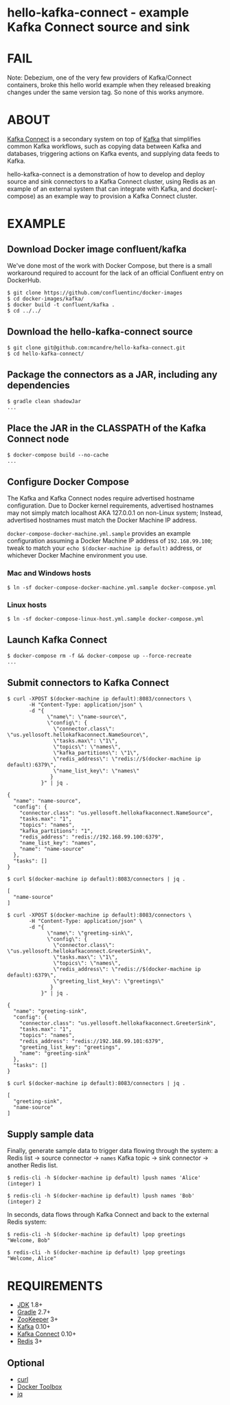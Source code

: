 # hello-kafka-connect - example Kafka Connect source and sink

# FAIL

Note: Debezium, one of the very few providers of Kafka/Connect containers, broke this hello world example when they released breaking changes under the same version tag. So none of this works anymore.

# ABOUT

[Kafka Connect](http://docs.confluent.io/2.0.0/connect/) is a secondary system on top of [Kafka](http://kafka.apache.org/) that simplifies common Kafka workflows, such as copying data between Kafka and databases, triggering actions on Kafka events, and supplying data feeds to Kafka.

hello-kafka-connect is a demonstration of how to develop and deploy source and sink connectors to a Kafka Connect cluster, using Redis as an example of an external system that can integrate with Kafka, and docker(-compose) as an example way to provision a Kafka Connect cluster.

# EXAMPLE

## Download Docker image confluent/kafka

We've done most of the work with Docker Compose, but there is a small workaround required to account for the lack of an official Confluent entry on DockerHub.

```
$ git clone https://github.com/confluentinc/docker-images
$ cd docker-images/kafka/
$ docker build -t confluent/kafka .
$ cd ../../
```

## Download the hello-kafka-connect source

```
$ git clone git@github.com:mcandre/hello-kafka-connect.git
$ cd hello-kafka-connect/
```

## Package the connectors as a JAR, including any dependencies

```
$ gradle clean shadowJar
...
```

## Place the JAR in the CLASSPATH of the Kafka Connect node

```
$ docker-compose build --no-cache
...
```

## Configure Docker Compose

The Kafka and Kafka Connect nodes require advertised hostname configuration. Due to Docker kernel requirements, advertised hostnames may not simply match localhost AKA 127.0.0.1 on non-Linux system; Instead, advertised hostnames must match the Docker Machine IP address.

`docker-compose-docker-machine.yml.sample` provides an example configuration assuming a Docker Machine IP address of `192.168.99.100`; tweak to match your `echo $(docker-machine ip default)` address, or whichever Docker Machine environment you use.

### Mac and Windows hosts

```
$ ln -sf docker-compose-docker-machine.yml.sample docker-compose.yml
```

### Linux hosts

```
$ ln -sf docker-compose-linux-host.yml.sample docker-compose.yml
```

## Launch Kafka Connect

```
$ docker-compose rm -f && docker-compose up --force-recreate
...
```

## Submit connectors to Kafka Connect

```
$ curl -XPOST $(docker-machine ip default):8083/connectors \
       -H "Content-Type: application/json" \
       -d "{
             \"name\": \"name-source\",
             \"config\": {
               \"connector.class\": \"us.yellosoft.hellokafkaconnect.NameSource\",
               \"tasks.max\": \"1\",
               \"topics\": \"names\",
               \"kafka_partitions\": \"1\",
               \"redis_address\": \"redis://$(docker-machine ip default):6379\",
               \"name_list_key\": \"names\"
              }
           }" | jq .

{
  "name": "name-source",
  "config": {
    "connector.class": "us.yellosoft.hellokafkaconnect.NameSource",
    "tasks.max": "1",
    "topics": "names",
    "kafka_partitions": "1",
    "redis_address": "redis://192.168.99.100:6379",
    "name_list_key": "names",
    "name": "name-source"
  },
  "tasks": []
}

$ curl $(docker-machine ip default):8083/connectors | jq .

[
  "name-source"
]

$ curl -XPOST $(docker-machine ip default):8083/connectors \
       -H "Content-Type: application/json" \
       -d "{
             \"name\": \"greeting-sink\",
             \"config\": {
               \"connector.class\": \"us.yellosoft.hellokafkaconnect.GreeterSink\",
               \"tasks.max\": \"1\",
               \"topics\": \"names\",
               \"redis_address\": \"redis://$(docker-machine ip default):6379\",
               \"greeting_list_key\": \"greetings\"
              }
           }" | jq .

{
  "name": "greeting-sink",
  "config": {
    "connector.class": "us.yellosoft.hellokafkaconnect.GreeterSink",
    "tasks.max": "1",
    "topics": "names",
    "redis_address": "redis://192.168.99.101:6379",
    "greeting_list_key": "greetings",
    "name": "greeting-sink"
  },
  "tasks": []
}

$ curl $(docker-machine ip default):8083/connectors | jq .

[
  "greeting-sink",
  "name-source"
]
```

## Supply sample data

Finally, generate sample data to trigger data flowing through the system: a Redis list -> source connector -> `names` Kafka topic -> sink connector -> another Redis list.

```
$ redis-cli -h $(docker-machine ip default) lpush names 'Alice'
(integer) 1

$ redis-cli -h $(docker-machine ip default) lpush names 'Bob'
(integer) 2
```

In seconds, data flows through Kafka Connect and back to the external Redis system:

```
$ redis-cli -h $(docker-machine ip default) lpop greetings
"Welcome, Bob"

$ redis-cli -h $(docker-machine ip default) lpop greetings
"Welcome, Alice"
```

# REQUIREMENTS

* [JDK](http://www.oracle.com/technetwork/java/javase/downloads/index.html) 1.8+
* [Gradle](http://gradle.org/) 2.7+
* [ZooKeeper](https://zookeeper.apache.org/) 3+
* [Kafka](http://kafka.apache.org/) 0.10+
* [Kafka Connect](http://docs.confluent.io/3.0.0/connect/) 0.10+
* [Redis](http://redis.io/) 3+

## Optional

* [curl](https://curl.haxx.se/)
* [Docker Toolbox](https://www.docker.com/products/docker-toolbox)
* [jq](https://stedolan.github.io/jq/)
